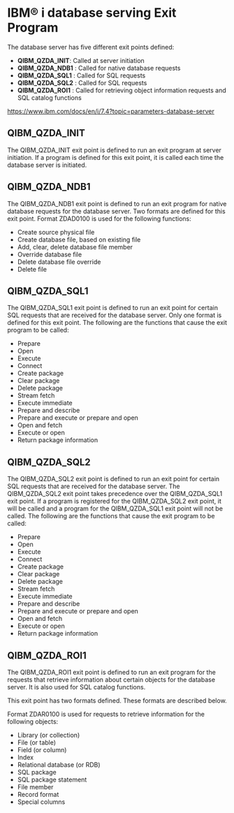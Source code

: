 # IBM® i database serving Exit Program
The database server has five different exit points defined:
- **QIBM_QZDA_INIT**: Called at server initiation
- **QIBM_QZDA_NDB1** : Called for native database requests
- **QIBM_QZDA_SQL1** : Called for SQL requests
- **QIBM_QZDA_SQL2** : Called for SQL requests
- **QIBM_QZDA_ROI1** : Called for retrieving object information requests and SQL catalog functions

https://www.ibm.com/docs/en/i/7.4?topic=parameters-database-server

## QIBM_QZDA_INIT
The QIBM_QZDA_INIT exit point is defined to run an exit program at server initiation. If a program is defined for this exit point, it is called each time the database server is initiated.

## QIBM_QZDA_NDB1 
The QIBM_QZDA_NDB1 exit point is defined to run an exit program for native database requests for the database server. Two formats are defined for this exit point. Format ZDAD0100 is used for the following functions:

- Create source physical file
- Create database file, based on existing file
- Add, clear, delete database file member
- Override database file
- Delete database file override
- Delete file

## QIBM_QZDA_SQL1 
The QIBM_QZDA_SQL1 exit point is defined to run an exit point for certain SQL requests that are received for the database server. Only one format is defined for this exit point. The following are the functions that cause the exit program to be called:

- Prepare
- Open
- Execute
- Connect
- Create package
- Clear package
- Delete package
- Stream fetch
- Execute immediate
- Prepare and describe
- Prepare and execute or prepare and open
- Open and fetch
- Execute or open
- Return package information

## QIBM_QZDA_SQL2 
The QIBM_QZDA_SQL2 exit point is defined to run an exit point for certain SQL requests that are received for the database server. The QIBM_QZDA_SQL2 exit point takes precedence over the QIBM_QZDA_SQL1 exit point. If a program is registered for the QIBM_QZDA_SQL2 exit point, it will be called and a program for the QIBM_QZDA_SQL1 exit point will not be called. The following are the functions that cause the exit program to be called:

- Prepare
- Open
- Execute
- Connect
- Create package
- Clear package
- Delete package
- Stream fetch
- Execute immediate
- Prepare and describe
- Prepare and execute or prepare and open
- Open and fetch
- Execute or open
- Return package information

## QIBM_QZDA_ROI1 
The QIBM_QZDA_ROI1 exit point is defined to run an exit program for the requests that retrieve information about certain objects for the database server. It is also used for SQL catalog functions.

This exit point has two formats defined. These formats are described below.

Format ZDAR0100 is used for requests to retrieve information for the following objects:

- Library (or collection)
- File (or table)
- Field (or column)
- Index
- Relational database (or RDB)
- SQL package
- SQL package statement
- File member
- Record format
- Special columns
